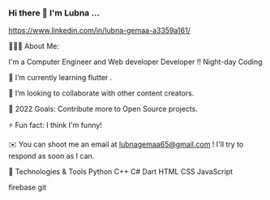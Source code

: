 ### Hi there 👋 I'm Lubna ...
https://www.linkedin.com/in/lubna-gemaa-a3359a161/ 




👩🏻‍💻  About Me:


I'm a Computer Engineer and Web developer Developer !!
Night-day Coding



🌱 I’m currently learning flutter .

👯 I’m looking to collaborate with other content creators.

🥅 2022 Goals: Contribute more to Open Source projects.

⚡ Fun fact: I think I'm funny!

✉️  You can shoot me an email at lubnagemaa65@gmail.com ! I'll try to respond as soon as I can.



🔧 Technologies & Tools
      Python C++ C# Dart HTML CSS JavaScript

firebase git
